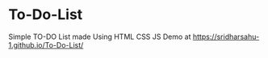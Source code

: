 # To-Do-List
Simple TO-DO List made Using HTML CSS JS
Demo at https://sridharsahu-1.github.io/To-Do-List/
